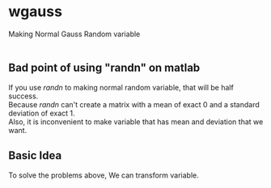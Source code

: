 # wgauss
Making Normal Gauss Random variable
<br/><br/>

## Bad point of using "randn" on matlab
If you use _randn_ to making normal random variable, that will be half success.   
Because _randn_ can't create a matrix with a mean of exact 0 and a standard deviation of exact 1.   
Also, it is inconvenient to make variable that has mean and deviation that we want.   

## Basic Idea
To solve the problems above, We can transform variable.    


